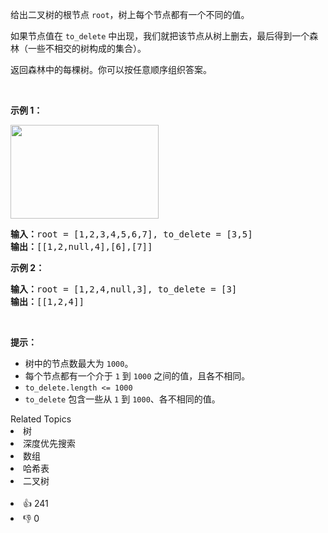 <p>给出二叉树的根节点&nbsp;<code>root</code>，树上每个节点都有一个不同的值。</p>

<p>如果节点值在&nbsp;<code>to_delete</code>&nbsp;中出现，我们就把该节点从树上删去，最后得到一个森林（一些不相交的树构成的集合）。</p>

<p>返回森林中的每棵树。你可以按任意顺序组织答案。</p>

<p>&nbsp;</p>

<p><strong>示例 1：</strong></p>

<p><strong><img alt="" src="https://assets.leetcode-cn.com/aliyun-lc-upload/uploads/2019/07/05/screen-shot-2019-07-01-at-53836-pm.png" style="height: 150px; width: 237px;" /></strong></p>

<pre>
<strong>输入：</strong>root = [1,2,3,4,5,6,7], to_delete = [3,5]
<strong>输出：</strong>[[1,2,null,4],[6],[7]]
</pre>

<p><strong>示例 2：</strong></p>

<pre>
<strong>输入：</strong>root = [1,2,4,null,3], to_delete = [3]
<strong>输出：</strong>[[1,2,4]]
</pre>

<p>&nbsp;</p>

<p><strong>提示：</strong></p>

<ul> 
 <li>树中的节点数最大为&nbsp;<code>1000</code>。</li> 
 <li>每个节点都有一个介于&nbsp;<code>1</code> 到&nbsp;<code>1000</code>&nbsp;之间的值，且各不相同。</li> 
 <li><code>to_delete.length &lt;= 1000</code></li> 
 <li><code>to_delete</code> 包含一些从&nbsp;<code>1</code> 到&nbsp;<code>1000</code>、各不相同的值。</li> 
</ul>

<div><div>Related Topics</div><div><li>树</li><li>深度优先搜索</li><li>数组</li><li>哈希表</li><li>二叉树</li></div></div><br><div><li>👍 241</li><li>👎 0</li></div>